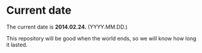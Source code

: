 # Current date

The current date is **2014.02.24.** (YYYY.MM.DD.)

This repository will be good when the world ends, so we will know how long it lasted.